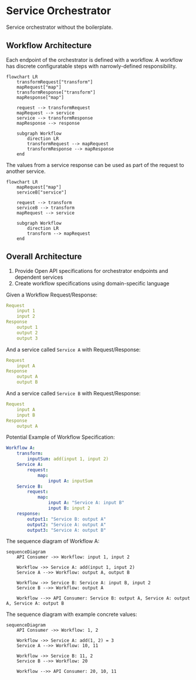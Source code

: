 # Service Orchestrator

Service orchestrator without the boilerplate.

## Workflow Architecture

Each endpoint of the orchestrator is defined with a workflow. A workflow has
discrete configuratable steps with narrowly-defined responsibility.

```mermaid
flowchart LR
    transformRequest["transform"]
    mapRequest["map"]
    transformResponse["transform"]
    mapResponse["map"]

    request --> transformRequest
    mapRequest --> service
    service --> transformResponse
    mapResponse --> response
    
    subgraph Workflow
        direction LR
        transformRequest --> mapRequest
        transformResponse --> mapResponse
    end
```

The values from a service response can be used as part of the request to another
service.

```mermaid
flowchart LR
    mapRequest["map"]
    serviceB["service"]

    request --> transform
    serviceB --> transform
    mapRequest --> service

    subgraph Workflow
        direction LR
        transform --> mapRequest
    end
```

## Overall Architecture

1. Provide Open API specifications for orchestrator endpoints and dependent
   services
2. Create workflow specifications using domain-specific language

Given a Workflow Request/Response:

```yaml
Request
    input 1
    input 2
Response
    output 1
    output 2
    output 3
```

And a service called `Service A` with Request/Response:

```yaml
Request
    input A
Response
    output A
    output B
```

And a service called `Service B` with Request/Response:

```yaml
Request
    input A
    input B
Response
    output A
```

Potential Example of Workflow Specification:

```yaml
Workflow A:
    transform:
        inputSum: add(input 1, input 2)
    Service A:
        request:
            map:
                input A: inputSum
    Service B:
        request:
            map:
                input A: "Service A: input B"
                input B: input 2
    response:
        output1: "Service B: output A"
        output2: "Service A: output A"
        output3: "Service A: output B"
```

The sequence diagram of Workflow A:

```mermaid
sequenceDiagram
    API Consumer ->> Workflow: input 1, input 2

    Workflow ->> Service A: add(input 1, input 2)
    Service A -->> Workflow: output A, output B

    Workflow ->> Service B: Service A: input B, input 2
    Service B -->> Workflow: output A

    Workflow -->> API Consumer: Service B: output A, Service A: output A, Service A: output B
```

The sequence diagram with example concrete values:

```mermaid
sequenceDiagram
    API Consumer ->> Workflow: 1, 2

    Workflow ->> Service A: add(1, 2) = 3
    Service A -->> Workflow: 10, 11

    Workflow ->> Service B: 11, 2
    Service B -->> Workflow: 20

    Workflow -->> API Consumer: 20, 10, 11
```
